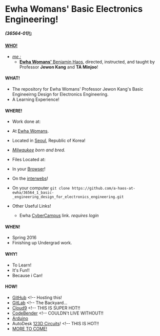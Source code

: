 # Ewha Womans' Basic Electronics Engineering!

<html>

<!-- ToDo: Figure out this a bit more...-->
<div><p><h5>(36564-01)<a href="https://a-haos-at-ewha.github.io/36564_1_basic-_engineering_design_for_electronics_engineering/index.html" target="_blank">!&iexcl;</h5></p></div>
</html>

#### **WHO!**
* *me :*
    * **Ewha Womans'** [Benjamin Haos](http://koreahaos.github.io/), directed, instructed, and taught by Professor **Jewon Kang** and **TA Minjoo**!

#### **WHAT!**
* The repository for Ewha Womans' Professor Jewon Kang's Basic Engineeirng Design for Electronics Engineering.
* A Learning Experience!

#### **WHERE!**
* Work done at:

* At [Ewha Womans](http://www.ewha.ac.kr/).
* Located in [Seoul](https://gist.github.com/anonymous/a43f407eca47d0a6c292a6512bfdf1a8), Republic of Korea!
* *[Milwaukee](https://gist.github.com/65bda82c4b2307c5c5e8533080044d36) born and bred.*
* Files Located at:

* In your [Browser](https://a-haos-at-ewha.github.io/36564_1_basic-_engineering_design_for_electronics_engineering/)!
* On the [interwebs](https://github.com/a-haos-at-ewha/36564_1_basic-_engineering_design_for_electronics_engineering)!
* On your computer ```git clone https://github.com/a-haos-at-ewha/36564_1_basic-_engineering_design_for_electronics_engineering.git```
* Other Useful Links!
    * Ewha [CyberCampus](http://cyber.ewha.ac.kr/course/view.php?id=35971) link. *requires login*

#### **WHEN!**

* Spring 2016
* Finishing up Undergrad work.

#### **WHY!**

* To Learn!
* It's Fun!!
* Because i Can!

#### **HOW!**

* [GitHub](https://github.com/KoreaHaos) <!-- Hosting this!
* [GitLab](https://gitlab.com/u/koreahaos) <!-- The Backyard...
* [Cloud9](https://c9.io/) <!-- THIS IS SUPER HOT!!
* [CodeBender](https://codebender.cc/home)  <!-- COULDN't LIVE WITHOUT!!
* [Arduino](https://www.arduino.cc/)
* AutoDesk [123D Circuits](https://123d.circuits.io/)! <!-- THIS IS HOT!!
* [MORE TO COME!](http://www.am.ics.keio.ac.jp/~keimiya/researchnote/wp-content/uploads/2013/07/Keepcalmwritecode_1920_10801.png)

